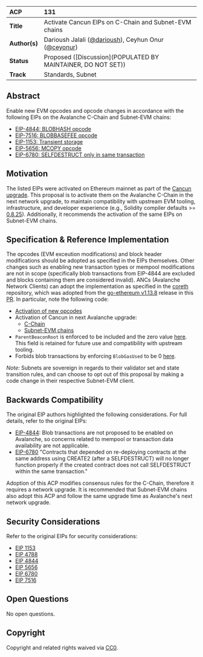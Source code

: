 | ACP | 131 |
| :--- | :--- |
| **Title** | Activate Cancun EIPs on C-Chain and Subnet-EVM chains |
| **Author(s)** | Darioush Jalali ([@darioush](https://github.com/darioush)), Ceyhun Onur ([@ceyonur](https://github.com/ceyonur)) |
| **Status** | Proposed ([Discussion](POPULATED BY MAINTAINER, DO NOT SET)) |
| **Track** | Standards, Subnet |

## Abstract

Enable new EVM opcodes and opcode changes in accordance with the following EIPs on the Avalanche C-Chain and Subnet-EVM chains:
- [EIP-4844: BLOBHASH opcode](https://eips.ethereum.org/EIPS/eip-4844)
- [EIP-7516: BLOBBASEFEE opcode](https://eips.ethereum.org/EIPS/eip-7516)
- [EIP-1153: Transient storage](https://eips.ethereum.org/EIPS/eip-1153)
- [EIP-5656: MCOPY opcode](https://eips.ethereum.org/EIPS/eip-5656)
- [EIP-6780: SELFDESTRUCT only in same transaction](https://eips.ethereum.org/EIPS/eip-6780)

## Motivation

The listed EIPs were activated on Ethereum mainnet as part of the [Cancun upgrade](https://github.com/ethereum/execution-specs/blob/master/network-upgrades/mainnet-upgrades/cancun.md#included-eips). This proposal is to activate them on the Avalanche C-Chain in the next network upgrade, to maintain compatibility with upstream EVM tooling, infrastructure, and developer experience (e.g., Solidity compiler defaults >= [0.8.25](https://github.com/ethereum/solidity/releases/tag/v0.8.25)). Additionally, it recommends the activation of the same EIPs on Subnet-EVM chains.

## Specification & Reference Implementation

The opcodes (EVM exceution modifications) and block header modifications should be adopted as specified in the EIPs themselves. Other changes such as enabling new transaction types or mempool modifications are not in scope (specifically blob transactions from EIP-4844 are excluded and blocks containing them are considered invalid). ANCs (Avalanche Network Clients) can adopt the implementation as specified in the [coreth](https://github.com/ava-labs/coreth) repository, which was adopted from the [go-ethereum v1.13.8](https://github.com/ethereum/go-ethereum/releases/tag/v1.13.8) release in this [PR](https://github.com/ava-labs/coreth/pull/550). In particular, note the following code:

- [Activation of new opcodes](https://github.com/ava-labs/coreth/blob/7b875dc21772c1bb9e9de5bc2b31e88c53055e26/core/vm/jump_table.go#L93)
- Activation of Cancun in next Avalanche upgrade:
  - [C-Chain](https://github.com/ava-labs/coreth/pull/610)
  - [Subnet-EVM chains](https://github.com/ava-labs/subnet-evm/blob/fa909031ed148484c5072d949c5ed73d915ce1ed/params/config_extra.go#L186)
- `ParentBeaconRoot` is enforced to be included and the zero value [here](https://github.com/ava-labs/coreth/blob/7b875dc21772c1bb9e9de5bc2b31e88c53055e26/plugin/evm/block_verification.go#L287-L288). This field is retained for future use and compatibility with upstream tooling.
- Forbids blob transactions by enforcing `BlobGasUsed` to be 0 [here](https://github.com/ava-labs/coreth/pull/611/files#diff-532a2c6a5365d863807de5b435d8d6475552904679fd611b1b4b10d3bf4f5010R267).

_Note:_ Subnets are sovereign in regards to their validator set and state transition rules, and can choose to opt out of this proposal by making a code change in their respective Subnet-EVM client.

## Backwards Compatibility

The original EIP authors highlighted the following considerations. For full details, refer to the original EIPs:

- [EIP-4844](https://eips.ethereum.org/EIPS/eip-4844#backwards-compatibility): Blob transactions are not proposed to be enabled on Avalanche, so concerns related to mempool or transaction data availability are not applicable.
- [EIP-6780](https://eips.ethereum.org/EIPS/eip-6780#backwards-compatibility) "Contracts that depended on re-deploying contracts at the same address using CREATE2 (after a SELFDESTRUCT) will no longer function properly if the created contract does not call SELFDESTRUCT within the same transaction."

Adoption of this ACP modifies consensus rules for the C-Chain, therefore it requires a network upgrade. It is recommended that Subnet-EVM chains also adopt this ACP and follow the same upgrade time as Avalanche's next network upgrade.

## Security Considerations

Refer to the original EIPs for security considerations:
- [EIP 1153](https://eips.ethereum.org/EIPS/eip-1153#security-considerations)
- [EIP 4788](https://eips.ethereum.org/EIPS/eip-4788#security-considerations)
- [EIP 4844](https://eips.ethereum.org/EIPS/eip-4844#security-considerations)
- [EIP 5656](https://eips.ethereum.org/EIPS/eip-5656#security-considerations)
- [EIP 6780](https://eips.ethereum.org/EIPS/eip-6780#security-considerations)
- [EIP 7516](https://eips.ethereum.org/EIPS/eip-7516#security-considerations)

## Open Questions

No open questions.

## Copyright

Copyright and related rights waived via [CC0](https://creativecommons.org/publicdomain/zero/1.0/).
